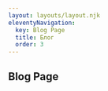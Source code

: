```yaml
---
layout: layouts/layout.njk
eleventyNavigation:
  key: Blog Page
  title: Блог
  order: 3
---
```


## Blog Page
